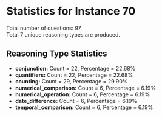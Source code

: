 # Statistics for Instance 70<br/>
Total number of questions: 97<br/>
Total 7 unique reasoning types are produced.<br/>
## Reasoning Type Statistics<br/>
- **conjunction:** Count = 22, Percentage = 22.68%<br/>
- **quantifiers:** Count = 22, Percentage = 22.68%<br/>
- **counting:** Count = 29, Percentage = 29.90%<br/>
- **numerical_comparison:** Count = 6, Percentage = 6.19%<br/>
- **numerical_operation:** Count = 6, Percentage = 6.19%<br/>
- **date_difference:** Count = 6, Percentage = 6.19%<br/>
- **temporal_comparison:** Count = 6, Percentage = 6.19%<br/>
